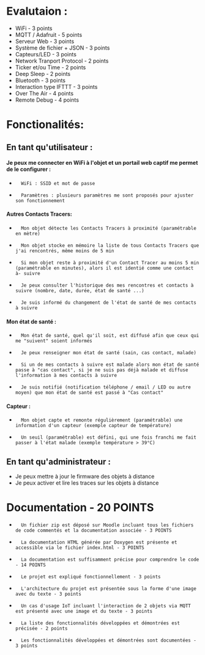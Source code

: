 
# Evalutaion :
-	WiFi - 3 points
-	MQTT / Adafruit - 5 points
-	Serveur Web - 3 points
-	Système de fichier + JSON - 3 points
-	Capteurs/LED - 3 points
-	Network Tranport Protocol - 2 points
-	Ticker et/ou Time - 2 points
-	Deep Sleep - 2 points
-	Bluetooth - 3 points
-	Interaction type IFTTT - 3 points
-	Over The Air - 4 points
-	Remote Debug - 4 points


# Fonctionalités:

## 	En tant qu'utilisateur :
####	Je peux me connecter en WiFi à l'objet et un portail web captif me permet de le configurer :

-		WiFi : SSID et mot de passe
-		Paramètres : plusieurs paramètres me sont proposés pour ajuster son fonctionnement

####	Autres Contacts Tracers:

-		Mon objet détecte les Contacts Tracers à proximité (paramétrable en mètre)
-		Mon objet stocke en mémoire la liste de tous Contacts Tracers que j'ai rencontrés, même moins de 5 min
-		Si mon objet reste à proximité d'un Contact Tracer au moins 5 min (paramétrable en minutes), alors il est identié comme une contact à- suivre
-		Je peux consulter l'historique des mes rencontres et contacts à suivre (nombre, date, durée, état de santé ...)
-		Je suis informé du changement de l'état de santé de mes contacts à suivre

####	Mon état de santé :

-		Mon état de santé, quel qu'il soit, est diffusé afin que ceux qui me "suivent" soient informés
-		Je peux renseigner mon état de santé (sain, cas contact, malade)
-		Si un de mes contacts à suivre est malade alors mon état de santé passe à "cas contact", si je ne suis pas déjà malade et diffuse l'information à mes contacts à suivre
-		Je suis notifié (notification téléphone / email / LED ou autre moyen) que mon état de santé est passé à "Cas contact"

####	Capteur :

-		Mon objet capte et remonte régulièrement (paramétrable) une information d'un capteur (exemple capteur de température)
-		Un seuil (paramétrable) est défini, qui une fois franchi me fait passer à l'état malade (exemple température > 39°C)

## En tant qu'administrateur :

-	Je peux mettre à jour le firmware des objets à distance
-	Je peux activer et lire les traces sur les objets à distance






# Documentation - 20 POINTS
-		Un fichier zip est déposé sur Moodle incluant tous les fichiers de code commentés et la documentation associée - 3 POINTS
-		La documentation HTML générée par Doxygen est présente et accessible via le fichier index.html - 3 POINTS
-		La documentation est suffisamment précise pour comprendre le code - 14 POINTS
-		Le projet est expliqué fonctionnellement - 3 points
-		L'architecture du projet est présentée sous la forme d'une image avec du texte - 3 points
-		Un cas d'usage IoT incluant l'interaction de 2 objets via MQTT est présenté avec une image et du texte - 3 points
-		La liste des fonctionnalités développées et démontrées est précisée - 2 points
-		Les fonctionnalités développées et démontrées sont documentées - 3 points



